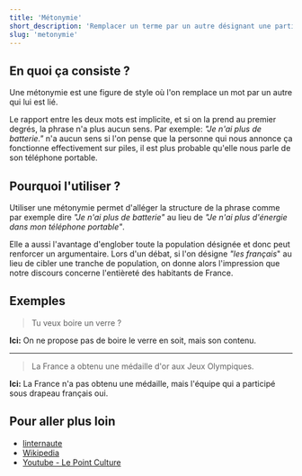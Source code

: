 ```yaml
---
title: 'Métonymie'
short_description: 'Remplacer un terme par un autre désignant une partie.'
slug: 'metonymie'
---
```


## En quoi ça consiste ?

Une métonymie est une figure de style où l'on remplace un mot par un autre qui lui est lié.

Le rapport entre les deux mots est implicite, et si on la prend au premier degrés, la phrase n'a plus aucun sens. Par exemple: _"Je n'ai plus de batterie."_ n'a aucun sens si l'on pense que la personne qui nous annonce ça fonctionne effectivement sur piles, il est plus probable qu'elle nous parle de son téléphone portable.

## Pourquoi l'utiliser ?

Utiliser une métonymie permet d'alléger la structure de la phrase comme par exemple dire _"Je n'ai plus de batterie"_ au lieu de _"Je n'ai plus d'énergie dans mon téléphone portable"_.

Elle a aussi l'avantage d'englober toute la population désignée et donc peut renforcer un argumentaire. Lors d'un débat, si l'on désigne _"les français_" au lieu de cibler une tranche de population, on donne alors l'impression que notre discours concerne l'entièreté des habitants de France.

## Exemples

> Tu veux boire un verre ?

**Ici:** On ne propose pas de boire le verre en soit, mais son contenu.

---

> La France a obtenu une médaille d'or aux Jeux Olympiques.

**Ici:** La France n'a pas obtenu une médaille, mais l'équipe qui a participé sous drapeau français oui.

## Pour aller plus loin

- [linternaute](https://www.linternaute.fr/dictionnaire/fr/definition/metonymie/)
- [Wikipedia](https://fr.wikipedia.org/wiki/Métonymie)
- [Youtube - Le Point Culture](https://youtu.be/ByDNEsBNf24?t=521)

